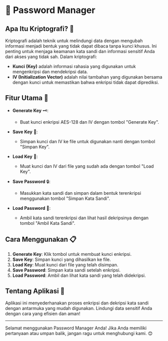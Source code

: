 # 🔐 Password Manager

## Apa Itu Kriptografi? 🤔

Kriptografi adalah teknik untuk melindungi data dengan mengubah informasi menjadi bentuk yang tidak dapat dibaca tanpa kunci khusus. Ini penting untuk menjaga keamanan kata sandi dan informasi sensitif Anda dari akses yang tidak sah. Dalam kriptografi:

- **Kunci (Key)** adalah informasi rahasia yang digunakan untuk mengenkripsi dan mendekripsi data.
- **IV (Initialization Vector)** adalah nilai tambahan yang digunakan bersama dengan kunci untuk memastikan bahwa enkripsi tidak dapat diprediksi.

## Fitur Utama 🌟

- **Generate Key** 🗝️: 
  - Buat kunci enkripsi AES-128 dan IV dengan tombol "Generate Key".
  
- **Save Key** 💾:
  - Simpan kunci dan IV ke file untuk digunakan nanti dengan tombol "Simpan Key".
  
- **Load Key** 📂:
  - Muat kunci dan IV dari file yang sudah ada dengan tombol "Load Key".
  
- **Save Password** 🔒:
  - Masukkan kata sandi dan simpan dalam bentuk terenkripsi menggunakan tombol "Simpan Kata Sandi".
  
- **Load Password** 🧩:
  - Ambil kata sandi terenkripsi dan lihat hasil dekripsinya dengan tombol "Ambil Kata Sandi".

## Cara Menggunakan 📋

1. **Generate Key**: Klik tombol untuk membuat kunci enkripsi.
2. **Save Key**: Simpan kunci yang dihasilkan ke file.
3. **Load Key**: Muat kunci dari file yang telah disimpan.
4. **Save Password**: Simpan kata sandi setelah enkripsi.
5. **Load Password**: Ambil dan lihat kata sandi yang telah didekripsi.

## Tentang Aplikasi 🚀

Aplikasi ini menyederhanakan proses enkripsi dan dekripsi kata sandi dengan antarmuka yang mudah digunakan. Lindungi data sensitif Anda dengan cara yang efisien dan aman!

---

Selamat menggunakan Password Manager Anda! Jika Anda memiliki pertanyaan atau umpan balik, jangan ragu untuk menghubungi kami. 😊
